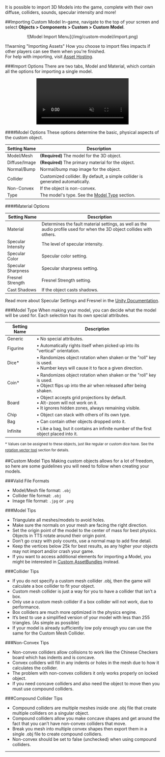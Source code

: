 It is possible to import 3D Models into the game, complete with their own diffuse, colliders, sounds, specular intensity and more!

##Importing Custom Model
In-game, navigate to the top of your screen and select **Objects > Components > Custom > Custom Model**.

<center>![Model Import Menu](/img/custom-model/import.png)</center>

!!!warning "Importing Assets"
    How you choose to import files impacts if other players can see them when you're finished.<br>For help with importing, visit [Asset Hosting](asset-hosting).

###Import Options
There are two tabs, Model and Material, which contain all the options for importing a single model.

<center>
    <video controls
        loop
        autoPlay
        muted
        src="/Tabletop-Simulator-Documentation/img/custom-model/import.webm">
        Sorry, your browser doesn't support embedded videos.
    </video>
</center>



####Model Options
These options determine the basic, physical aspects of the custom object.

Setting Name | Description
-- | --
Model/Mesh | **(Required)** The model for the 3D object.
Diffuse/Image | **(Required)** The primary material for the object.
Normal/Bump | Normal/bump map image for the object.
Collider | Customized collider. By default, a simple collider is generated automatically.
Non-Convex | If the object is non-convex.
Type | The model's type. See the [Model Type](#model-type) section.

####Material Options

Setting Name | Description
-- | --
Material | Determines the fault material settings, as well as the audio profile used for when the 3D object collides with others.
Specular Intensity | The level of specular intensity.
Specular Color | Specular color setting.
Specular Sharpness | Specular sharpness setting.
Fresnel Strength | Fresnel Strength setting.
Cast Shadows | If the object casts shadows.

Read more about Specular Settings and Fresnel in the [Unity Documentation](https://docs.unity3d.com/Manual/StandardShaderMaterialParameters.html).

###Model Type
When making your model, you can decide what the model will be used for. Each selection has its own special attributes.

Setting Name | Description
-- | --
Generic | &#8226; No special attributes.
Figurine | &#8226; Automatically rights itself when picked up into its "vertical" orientation.
Dice* | &#8226; Randomizes object rotation when shaken or the "roll" key is used.<br>&#8226; Number keys will cause it to face a given direction.
Coin* | &#8226; Randomizes object rotation when shaken or the "roll" key is used.<br>&#8226; Object flips up into the air when released after being shaken.
Board | &#8226; Object accepts grid projections by default.<br>&#8226; Alt-zoom will not work on it.<br>&#8226; It ignores hidden zones, always remaining visible.
Chip | &#8226; Object can stack with others of its own type.
Bag | &#8226; Can contain other objects dropped onto it.
Infinite | &#8226; Like a bag, but it contains an infinite number of the first object placed into it.

<sup>&#42; Values can be assigned to these objects, just like regular or custom dice have. See the [rotation vector tool](/game-tools/gizmo-tool#rotation-value) section for details.</sup>

##Custom Model Tips
Making custom objects allows for a lot of freedom, so here are some guidelines you will need to follow when creating your models.

###Valid File Formats

* Model/Mesh file format: `.obj`
* Collider file format: `.obj`
* Image file format: `.jpg` *or* `.png`

###Model Tips

* Triangulate all meshes/models to avoid holes.
* Make sure the normals on your mesh are facing the right direction.
* Set the origin point of the model to the center of mass for best physics. Objects in TTS rotate around their origin point.
* Don’t go crazy with poly counts, use a normal map to add fine detail.
* Keep the vertices below 25k for best results, as any higher your objects may not import and/or crash your game.
* If you want to access additional elements for importing a Model, you might be interested in [Custom AssetBundles](custom-assetbundle) instead.

###Collider Tips

* If you do not specify a custom mesh collider .obj, then the game will calculate a box collider to fit your object.
* Custom mesh collider is just a way for you to have a collider that isn’t a box.
* Only use a custom mesh collider if a box collider will not work, due to performance.
* Box colliders are much more optimized in the physics engine.
* It’s best to use a simplified version of your model with less than 255 triangles. (As simple as possible)
* If your model is already sufficiently low poly enough you can use the same for the Custom Mesh Collider.

###Non-Convex Tips

* Non-convex colliders allow collisions to work like the Chinese Checkers board which has indents and is concave.
* Convex colliders will fill in any indents or holes in the mesh due to how it calculates the collider.
* The problem with non-convex colliders it only works properly on locked object.
* If you need concave colliders and also need the object to move then you must use compound colliders.

###Compound Collider Tips

* Compound colliders are multiple meshes inside one .obj file that create multiple colliders on a singular object.
* Compound colliders allow you make concave shapes and get around the fact that you can’t have non-convex colliders that move.
* Break you mesh into multiple convex shapes then export them in a single .obj file to create compound colliders.
* Non-convex should be set to false (unchecked) when using compound colliders.








---
